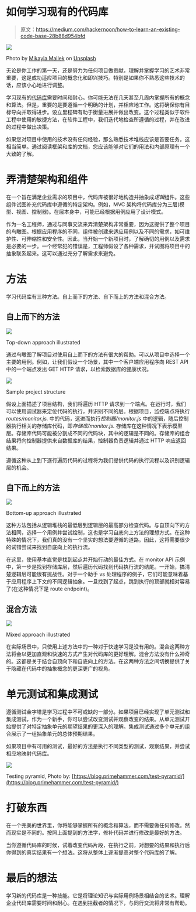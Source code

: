 # 如何学习现有的代码库

> 原文：<https://medium.com/hackernoon/how-to-learn-an-existing-code-base-28b88d954bfd>

![](img/291a01bc337dc77950aa4b58a1e3c104.png)

Photo by [Mikayla Mallek](https://unsplash.com/photos/3iT3dnmblGE?utm_source=unsplash&utm_medium=referral&utm_content=creditCopyText) on [Unsplash](https://unsplash.com/search/photos/macbook?utm_source=unsplash&utm_medium=referral&utm_content=creditCopyText)

无论是你工作的第一天，还是努力为任何项目做贡献，理解并掌握学习的艺术非常重要，这是成功适应项目的概念化和即兴技巧。特别是如果你不熟悉这些技术的话，应该小心地进行调整。

学习现有的[代码库](https://hackernoon.com/tagged/codebase)需要时间和耐心。你可能无法在几天甚至几周内掌握所有的概念和算法。但是，重要的是要遵循一个明确的计划，并相应地工作。这将确保你有目标导向并取得进步。设立里程碑有助于衡量进展并做出改变。这个过程类似于软件工程中使用的敏捷方法，在软件工程中，我们迭代地检查所遵循的过程，并在改进的过程中做出决策。

如果您对项目中使用的技术没有任何经验，那么熟悉技术堆栈应该是首要任务。这相当简单。通过阅读框架和库的文档，您应该能够对它们的用法和内部原理有一个大致的了解。

# 弄清楚架构和组件

在一个旨在满足企业需求的项目中，代码库被很好地构造并抽象成*逻辑*组件。这些组件试图补充代码库中遵循的特定架构。例如，MVC 架构将代码库分为三层(模型、视图、控制器)。在层本身中，可能已经根据用例应用了设计模式。

作为一名工程师，通过与同事交流来弄清楚架构非常重要，因为这提供了整个项目的鸟瞰图。根据应用程序的不同，组件被创建来适应用例以及不同的需求，如可维护性、可伸缩性和安全性。因此，当开始一个新项目时，了解确切的用例以及需求是必要的一步。一个经常犯的错误是，工程师假设了各种需求，并试图将项目中的抽象联系起来。这可以通过充分了解需求来避免。

# 方法

学习代码库有三种方法。自上而下的方法、自下而上的方法和混合方法。

## 自上而下的方法

![](img/a467d0505b594c95141d74f32c3ce012.png)

Top-down approach illustrated

通过鸟瞰图了解项目对使用自上而下的方法有很大的帮助。可以从项目中选择一个主要的用例。例如，让我们假设一个场景，其中一个客户端应用程序向 REST API 中的一个端点发出 GET HTTP 请求，以检索数据库的健康状况。

![](img/1a1eba240d373cdb2673619a7504089d.png)

Sample project structure

假设上面描述了项目结构，我们将遍历 HTTP 请求到一个端点。在运行时，我们可以使用调试器来定位代码的执行，并识别不同的层。根据项目，监控端点将执行 *routes/monitor.js.* 中的代码，这进而执行*控制器/monitor.js* 中的逻辑，随后控制器执行相关的存储库代码，即*存储库/monitor.js.* 存储库在这种情况下表示模型层。存储库代码可能被分割成不同的代码块，其中的逻辑是不同的。存储库的组合结果将向控制器提供来自数据库的结果，控制器负责逻辑并通过 HTTP 响应返回结果。

遵循这种从上到下逐行遍历代码的过程将为我们提供代码的执行流程以及识别逻辑层的机会。

## 自下而上的方法

![](img/5694bb9834870c58f21cd55dcd049c6d.png)

Bottom-up approach illustrated

这种方法包括从逻辑堆栈的最低层到逻辑层的最高部分检查代码。与自顶向下的方法相同，选择一个用例并尝试绘制，这也是学习自底向上方法的理想方式。在这种特殊的情况下，我们真的没有一个坚实的想法要遵循的道路。因此，这将需要很少的试错尝试来找到自底向上的执行流。

在这里，使用基本直觉是找到起点并开始行动的最佳方式。在 monitor API 示例中，第一步是找到存储库层，然后遍历代码找到代码执行流的结尾。一开始，搞清楚逻辑层可能很有挑战性。对于一个助手 vs 处理程序的例子，它们可能意味着基于应用程序上下文的不同逻辑抽象。一旦找到了起点，跳到执行的顶部就相对容易了(在这种情况下是 route endpoint)。

## 混合方法

![](img/b4e9cdfeb3134ee11b4d524f48c7cc79.png)

Mixed approach illustrated

在实际场景中，只使用上述方法中的一种对于快速学习是没有用的。混合这两种方法将会以更加直观和快速的方式产生对代码库的更好理解。混合方法没有什么神奇的。这都是关于结合自顶向下和自底向上的方法。在这两种方法之间切换提供了关于隐藏在代码中的抽象概念的更深更广的视角。

# 单元测试和集成测试

遵循测试金字塔是学习过程中不可或缺的一部分。如果项目已经实现了单元测试和集成测试，作为一个新手，你可以尝试改变测试并观察改变的结果。从单元测试开始提供了对特定抽象单元的期望结果的更深入的理解。集成测试通过多个单元的组合展示了一组抽象单元的总体预期结果。

如果项目中有可用的测试，最好的方法是执行不同类型的测试，观察结果，并尝试相应地映射代码库。

![](img/5a86831bd4e279e4fff5fbd28519944d.png)

Testing pyramid, Photo by: [https://blog.primehammer.com/test-pyramid/](https://blog.primehammer.com/test-pyramid/)

# 打破东西

在一个完美的世界里，你将能够掌握所有的概念和算法，而不需要做任何修改。然而现实是不同的。按照上面提到的方法学，修补代码并进行修改是最好的方法。

当你遵循代码库的时候，试着改变代码片段，在执行之前，对想要的结果和执行后你得到的真实结果有一个想法。这将从整体上逐渐提高对整个代码库的了解。

# 最后的想法

学习新的代码库是一种技能。它是将理论知识与实际用例场景相结合的艺术。理解企业代码库需要时间和耐心。在遇到拦截者的情况下，与同行交流将非常有帮助。